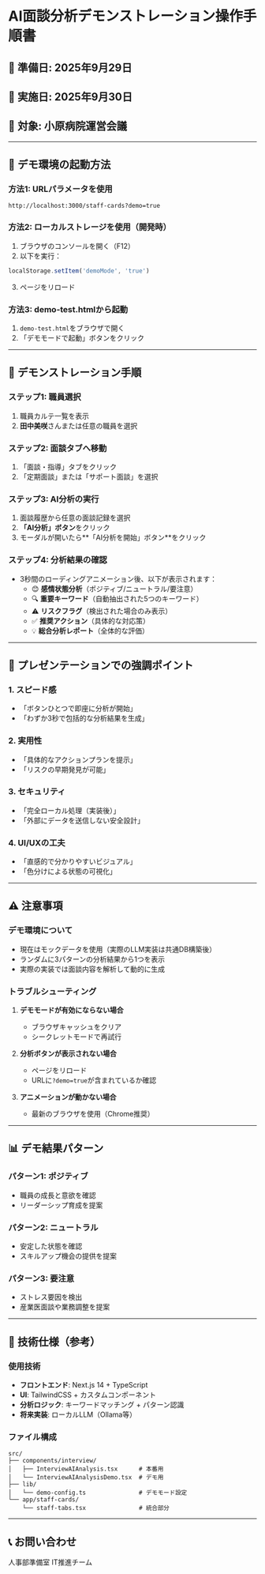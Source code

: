 # AI面談分析デモンストレーション操作手順書

## 📅 準備日: 2025年9月29日
## 📅 実施日: 2025年9月30日
## 🏥 対象: 小原病院運営会議

---

## 🚀 デモ環境の起動方法

### 方法1: URLパラメータを使用
```
http://localhost:3000/staff-cards?demo=true
```

### 方法2: ローカルストレージを使用（開発時）
1. ブラウザのコンソールを開く（F12）
2. 以下を実行：
```javascript
localStorage.setItem('demoMode', 'true')
```
3. ページをリロード

### 方法3: demo-test.htmlから起動
1. `demo-test.html`をブラウザで開く
2. 「デモモードで起動」ボタンをクリック

---

## 📱 デモンストレーション手順

### ステップ1: 職員選択
1. 職員カルテ一覧を表示
2. **田中美咲**さんまたは任意の職員を選択

### ステップ2: 面談タブへ移動
1. 「面談・指導」タブをクリック
2. 「定期面談」または「サポート面談」を選択

### ステップ3: AI分析の実行
1. 面談履歴から任意の面談記録を選択
2. **「AI分析」ボタン**をクリック
3. モーダルが開いたら**「AI分析を開始」ボタン**をクリック

### ステップ4: 分析結果の確認
- 3秒間のローディングアニメーション後、以下が表示されます：
  - 😊 **感情状態分析**（ポジティブ/ニュートラル/要注意）
  - 🔍 **重要キーワード**（自動抽出された5つのキーワード）
  - ⚠️ **リスクフラグ**（検出された場合のみ表示）
  - ✅ **推奨アクション**（具体的な対応策）
  - 💡 **総合分析レポート**（全体的な評価）

---

## 🎯 プレゼンテーションでの強調ポイント

### 1. スピード感
- 「ボタンひとつで即座に分析が開始」
- 「わずか3秒で包括的な分析結果を生成」

### 2. 実用性
- 「具体的なアクションプランを提示」
- 「リスクの早期発見が可能」

### 3. セキュリティ
- 「完全ローカル処理（実装後）」
- 「外部にデータを送信しない安全設計」

### 4. UI/UXの工夫
- 「直感的で分かりやすいビジュアル」
- 「色分けによる状態の可視化」

---

## ⚠️ 注意事項

### デモ環境について
- 現在はモックデータを使用（実際のLLM実装は共通DB構築後）
- ランダムに3パターンの分析結果から1つを表示
- 実際の実装では面談内容を解析して動的に生成

### トラブルシューティング
1. **デモモードが有効にならない場合**
   - ブラウザキャッシュをクリア
   - シークレットモードで再試行

2. **分析ボタンが表示されない場合**
   - ページをリロード
   - URLに`?demo=true`が含まれているか確認

3. **アニメーションが動かない場合**
   - 最新のブラウザを使用（Chrome推奨）

---

## 📊 デモ結果パターン

### パターン1: ポジティブ
- 職員の成長と意欲を確認
- リーダーシップ育成を提案

### パターン2: ニュートラル
- 安定した状態を確認
- スキルアップ機会の提供を提案

### パターン3: 要注意
- ストレス要因を検出
- 産業医面談や業務調整を提案

---

## 🔧 技術仕様（参考）

### 使用技術
- **フロントエンド**: Next.js 14 + TypeScript
- **UI**: TailwindCSS + カスタムコンポーネント
- **分析ロジック**: キーワードマッチング + パターン認識
- **将来実装**: ローカルLLM（Ollama等）

### ファイル構成
```
src/
├── components/interview/
│   ├── InterviewAIAnalysis.tsx      # 本番用
│   └── InterviewAIAnalysisDemo.tsx  # デモ用
├── lib/
│   └── demo-config.ts               # デモモード設定
└── app/staff-cards/
    └── staff-tabs.tsx               # 統合部分
```

---

## 📞 お問い合わせ
人事部準備室 IT推進チーム